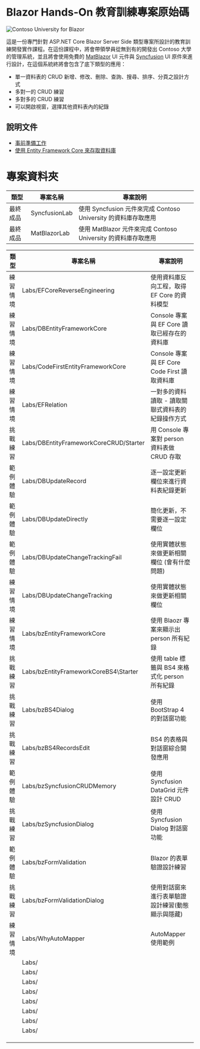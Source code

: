 # Blazor Hands-On 教育訓練專案原始碼

![Contoso University for Blazor](Docs/Images/BHOL990.png)

這是一份專門針對 ASP.NET Core Blazor Server Side 類型專案所設計的教育訓練開發實作課程。在這份課程中，將會帶領學員從無到有的開發出 Contoso 大學的管理系統，並且將會使用免費的 [MatBlazor](https://www.matblazor.com/) UI 元件與 [Syncfusion](https://www.syncfusion.com/blazor-components) UI 原件來進行設計，在這個系統終將會包含了底下類型的應用：

* 單一資料表的 CRUD 新增、修改、刪除、查詢、搜尋、排序、分頁之設計方式
* 多對一的 CRUD 練習
* 多對多的 CRUD 練習
* 可以開啟視窗，選擇其他資料表內的紀錄

## 說明文件

* [事前準備工作](Docs/chapter01.md)
* [使用 Entity Framework Core 來存取資料庫](Docs/chapter02.md)

# 專案資料夾

|類型|專案名稱|專案說明|
|-|-|-|
|最終成品|SyncfusionLab|使用 Syncfusion 元件來完成 Contoso University 的資料庫存取應用|
|最終成品|MatBlazorLab|使用 MatBlazor 元件來完成 Contoso University 的資料庫存取應用|


|類型|專案名稱|專案說明|
|-|-|-|
|練習情境|Labs/EFCoreReverseEngineering|使用資料庫反向工程，取得 EF Core 的資料模型|
|練習情境|Labs/DBEntityFrameworkCore|Console 專案與 EF Core 讀取已經存在的資料庫|
|練習情境|Labs/CodeFirstEntityFrameworkCore|Console 專案與 EF Core Code First 讀取資料庫|
|練習情境|Labs/EFRelation|一對多的資料讀取 - 讀取關聯式資料表的紀錄操作方式|
|挑戰練習|Labs/DBEntityFrameworkCoreCRUD/Starter|用 Console 專案對 person 資料表做 CRUD 存取|
|範例體驗|Labs/DBUpdateRecord|逐一設定更新欄位來進行資料表紀錄更新|
|範例體驗|Labs/DBUpdateDirectly|簡化更新，不需要逐一設定欄位|
|範例體驗|Labs/DBUpdateChangeTrackingFail|使用實體狀態來做更新相關欄位 (會有什麼問題)|
|練習情境|Labs/DBUpdateChangeTracking|使用實體狀態來做更新相關欄位|
|練習情境|Labs/bzEntityFrameworkCore|使用 Blaozr 專案來顯示出 person 所有紀錄|
|挑戰練習|Labs/bzEntityFrameworkCoreBS4\Starter|使用 table 標籤與 BS4 來格式化 person 所有紀錄|
|挑戰練習|Labs/bzBS4Dialog|使用 BootStrap 4 的對話窗功能|
|挑戰練習|Labs/bzBS4RecordsEdit|BS4 的表格與對話窗綜合開發應用|
|範例體驗|Labs/bzSyncfusionCRUDMemory|使用 Syncfusion DataGrid 元件設計 CRUD|
|挑戰練習|Labs/bzSyncfusionDialog|使用 Syncfusion Dialog 對話窗功能|
|範例體驗|Labs/bzFormValidation|Blazor 的表單驗證設計練習|
|挑戰練習|Labs/bzFormValidationDialog|使用對話窗來進行表單驗證設計練習(動態顯示與隱藏)|
|練習情境|Labs/WhyAutoMapper|AutoMapper 使用範例|
||Labs/||
||Labs/||
||Labs/||
||Labs/||
||Labs/||
||Labs/||
||Labs/||
||Labs/||
||||
||||
||||


